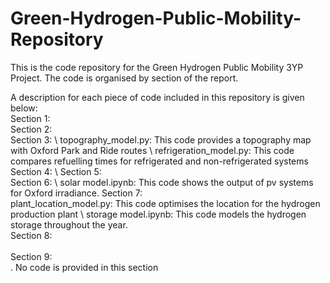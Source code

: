 # Green-Hydrogen-Public-Mobility-Repository
This is the code repository for the Green Hydrogen Public Mobility 3YP Project. The code is organised by section of the report.

A description for each piece of code included in this repository is given below:\
Section 1:
\
Section 2:
\
Section 3:
\ topography_model.py: This code provides a topography map with Oxford Park and Ride routes
\ refrigeration_model.py: This code compares refuelling times for refrigerated and non-refrigerated systems
Section 4:
\ 
Section 5:
\
Section 6:
\ solar model.ipynb: This code shows the output of pv systems for Oxford irradiance.
Section 7:\
 plant_location_model.py: This code optimises the location for the hydrogen production plant
\ storage model.ipynb: This code models the hydrogen storage throughout the year.\
Section 8:\
\
Section 9:\
. No code is provided in this section
